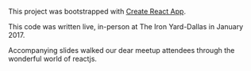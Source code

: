 This project was bootstrapped with [Create React App](https://github.com/facebookincubator/create-react-app).

This code was written live, in-person at The Iron Yard-Dallas in January 2017.

Accompanying slides walked our dear meetup attendees through the wonderful world of reactjs.
